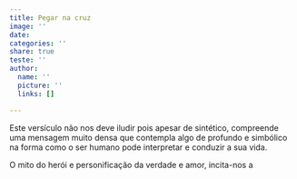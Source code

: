 ```yaml
---
title: Pegar na cruz
image: ''
date: 
categories: ''
share: true
teste: ''
author:
  name: ''
  picture: ''
  links: []

---
```


Este versículo não nos deve iludir pois apesar de sintético, compreende uma mensagem muito densa que contempla algo de profundo e simbólico na forma como o ser humano pode interpretar e conduzir a sua vida.

 O mito do herói e personificação da verdade e amor, incita-nos a 